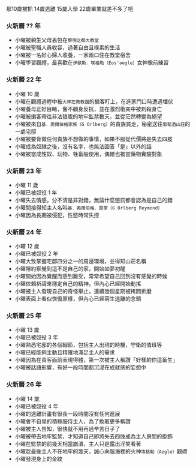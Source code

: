 那10歲被抓 14歲逃離 15歲入學 22歲畢業就差不多了吧

### 火新曆 ?? 年
+ 小曜被親生父母丟包在`黎明之都大教堂`
+ 小曜被聖職人員收容，過著自由且樸素的生活
+ 小曜被一名好心婦人收養，一家兩口住在教堂宿舍
+ 小曜學習觀禮，最喜歡在`伊歐斯．埃格勒（Eos'aegle）`女神像前練習

### 火新曆 22 年
+ 小曜 10 歲
+ 小曜在觀禮過程中被`火神左教教團`的掮客盯上，在進家門口時遭遇埋伏
+ 小曜養母正好目睹，奮不顧身反抗，並在激烈衝突中被刺殺身亡
+ 小曜被掮客帶往非法狼販的地牢監禁數天，並從茫然轉變為絕望
+ 小曜被來自`基．奧爾伯格家族（G Orlberg）`的貴族買走，秘密送往`葡萄酒山莊`的一處宅邸
+ 小曜被要脅做任何貴族不想做的事情，如果不服從代價將是失去四肢
+ 小曜成為奴隸之後，沒有名字，也無法回答「是」以外的話
+ 小曜被當成性奴、玩物、牲畜般使用，偶爾也被當藥物實驗對象

### 火新曆 23 年
+ 小曜 11 歲
+ 小曜已被奴役 1 年
+ 小曜失去情感，分不清是非對錯，無論什麼懲罰都會認為是自己的錯
+ 小曜間接得知主人名叫`基．奧爾伯格．雷蒙（G Orlberg Reymond）`
+ 小曜因為長期被侵犯，性慾時常失控

### 火新曆 24 年
+ 小曜 12 歲
+ 小曜已被奴役 2 年
+ 小曜大致掌握宅邸四分之一的周邊環境，並得知山莊名稱
+ 小曜隱約察覺到這不是自己的家，開始如夢初醒
+ 小曜開始因為覺醒而感到難受，常常希望自己回到沒有感覺的時候
+ 小曜依賴祈禱來穩定自己的精神，但內心已經開始動搖
+ 小曜被主人發現自己的奇怪舉止，連續幾個星期被拷問折磨
+ 小曜表面上看似恢復原樣，但內心已經萌生逃離的念頭

### 火新曆 25 年
+ 小曜 13 歲
+ 小曜已被奴役 3 年
+ 小曜熟悉宅邸的各個細節，包括主人出現的時機，守衛的值班等
+ 小曜已經能夠主動且精確地滿足主人的需求
+ 小曜因為在貴客面前表現得體，第一次被主人稱讚「好樣的你這畜生」
+ 小曜被話語影響，有好一段時間都沉浸在成就感的妄想中

### 火新曆 26 年
+ 小曜 14 歲
+ 小曜已被奴役 4 年
+ 小曜的逃離計畫有很長一段時間沒有任何進展
+ 小曜會不自覺的積極服侍主人，為了換取更多稱讚
+ 小曜被主人告知，很快就不用再過辛苦日子了
+ 小曜被帶去地牢監禁，才知道自己即將失去四肢成為主人房間的掛飾
+ 小曜在監禁的前幾天相當崩潰，主人只是露出淫笑看著
+ 小曜趁最後主人不在地牢的幾天，誠心向腦海裡的火神`埃格勒（Aegle）`觀禮
+ 小曜發現身上的金紋